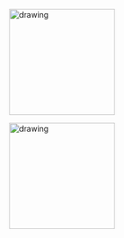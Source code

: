<a href="https://rudji.com"><img src="https://rudji.com/rudji_games_small.png" alt="drawing" width="192"/></a>

<a href="https://rudji.com"><img src="https://rudji.com/sindja.jpg" alt="drawing" height="192"/></a>

